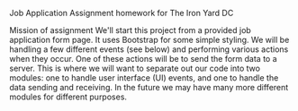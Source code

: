 Job Application Assignment homework for The Iron Yard DC


Mission of assignment
We'll start this project from a provided job application form page.
It uses Bootstrap for some simple styling. We will be handling a few different
events (see below) and performing various actions when they occur. One of these
actions will be to send the form data to a server. This is where we will want
to separate out our code into two modules: one to handle user interface (UI)
events, and one to handle the data sending and receiving. In the future we
may have many more different modules for different purposes.
